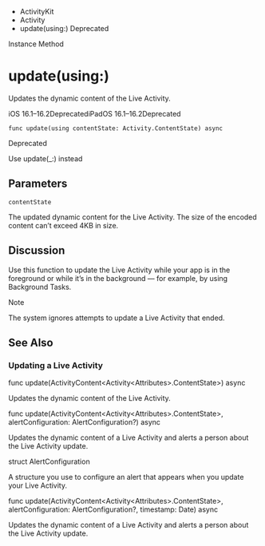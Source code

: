

- ActivityKit
- Activity
-  update(using:) Deprecated

Instance Method

# update(using:)

Updates the dynamic content of the Live Activity.

iOS 16.1–16.2DeprecatediPadOS 16.1–16.2Deprecated

``` source
func update(using contentState: Activity.ContentState) async
```

Deprecated

Use update(\_:) instead

## Parameters 

`contentState`  

The updated dynamic content for the Live Activity. The size of the encoded content can’t exceed 4KB in size.

## Discussion

Use this function to update the Live Activity while your app is in the foreground or while it’s in the background — for example, by using Background Tasks.

Note

The system ignores attempts to update a Live Activity that ended.

## See Also

### Updating a Live Activity

func update(ActivityContent&lt;Activity&lt;Attributes>.ContentState>) async

Updates the dynamic content of the Live Activity.

func update(ActivityContent&lt;Activity&lt;Attributes>.ContentState>, alertConfiguration: AlertConfiguration?) async

Updates the dynamic content of a Live Activity and alerts a person about the Live Activity update.

struct AlertConfiguration

A structure you use to configure an alert that appears when you update your Live Activity.

func update(ActivityContent&lt;Activity&lt;Attributes>.ContentState>, alertConfiguration: AlertConfiguration?, timestamp: Date) async

Updates the dynamic content of a Live Activity and alerts a person about the Live Activity update.

